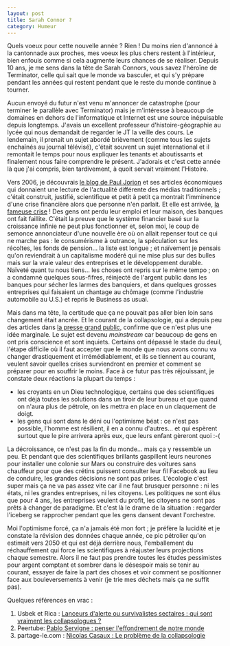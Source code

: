 ```yaml
---
layout: post
title: Sarah Connor ?
category: Humeur
---
```


Quels voeux pour cette nouvelle année ? Rien ! <!-- more -->Du moins rien d'annoncé à la cantonnade aux proches, mes voeux les plus chers restent à l'intérieur, bien enfouis comme si cela augmente leurs chances de se réaliser. Depuis 10 ans, je me sens dans la tête de Sarah Connors, vous savez l'héroïne de Terminator, celle qui sait que le monde va basculer, et qui s'y prépare pendant les années qui restent pendant que le reste du monde continue à tourner. 

Aucun envoyé du futur n'est venu m'annoncer de catastrophe (pour terminer le parallèle avec Terminator) mais je m'intéresse à beaucoup de domaines en dehors de l'informatique et Internet est une source inépuisable depuis longtemps. J'avais un excellent professeur d'histoire-géographie au lycée qui nous demandait de regarder le JT la veille des cours. Le lendemain, il prenait un sujet abordé brièvement (comme tous les sujets enchaînés au journal télévisé), c'était souvent un sujet international et il remontait le temps pour nous expliquer les tenants et aboutissants et finalement nous faire comprendre le présent. J'adorais et c'est cette année là que j'ai compris, bien tardivement, à quoit servait vraiment l'Histoire. 

Vers 2006, je découvrais [le blog de Paul Jorion](https://www.pauljorion.com/blog/) et ses articles économiques qui donnaient une lecture de l'actualité différente des médias traditionnels ; c'était construit, justifié, scientifique et petit à petit ça montrait l'imminence d'une crise financière alors que personne n'en parlait. Et elle est arrivée, [la fameuse crise](https://fr.wikipedia.org/wiki/Crise_financi%C3%A8re_mondiale_de_2007-2008) ! Des gens ont perdu leur emploi et leur maison, des banques ont fait faillite. C'était la preuve que le système financier basé sur la croissance infinie ne peut plus fonctionner et, selon moi, le coup de semonce annonciateur d'une nouvelle ère où on allait repenser tout ce qui ne marche pas : le consumérisme à outrance, la spéculation sur les récoltes, les fonds de pension... la liste est longue ; et naïvement je pensais qu'on reviendrait à un capitalisme modéré qui ne mise plus sur des bulles mais sur la vraie valeur des entreprises et le développement durable. Naïveté quant tu nous tiens... les choses ont repris sur le même tempo ; on a condamné quelques sous-fifres, réinjecté de l'argent public dans les banques pour sécher les larmes des banquiers, et dans quelques grosses entreprises qui faisaient un chantage au chômage (comme l'industrie automobile au U.S.) et repris le Business as usual. 

Mais dans ma tête, la certitude que ça ne pouvait pas aller bien loin sans changement était ancrée. Et le courant de la collapsologie, qui a depuis peu des articles dans [la presse grand public](https://www.lemonde.fr/climat/article/2018/12/14/pablo-servigne-il-est-possible-que-nos-societes-industrielles-se-degradent-beaucoup-plus-rapidement-que-les-anciennes-civilisations_5397728_1652612.html), confirme que ce n'est plus une idée marginale. Le sujet est devenu *mainstream* car beaucoup de gens en ont pris conscience et sont inquiets. Certains ont dépassé le stade du deuil, l'étape difficile où il faut accepter que le monde que nous avons connu va changer drastiquement et irrémédiablement, et ils se tiennent au courant, veulent savoir quelles crises surviendront en premier et comment se préparer pour en souffrir le moins. Face à ce futur pas très réjouissant, je constate deux réactions la plupart du temps : 

- les croyants en un Dieu technologique, certains que des scientifiques ont déjà toutes les solutions dans un tiroir de leur bureau et que quand on n'aura plus de pétrole, on les mettra en place en un claquement de doigt. 
- les gens qui sont dans le déni ou l'optimisme béat : ce n'est pas possible, l'homme est résilient, il en a connu d'autres... et qui espèrent surtout que le pire arrivera après eux, que leurs enfant gèreront quoi :-(

La décroissance, ce n'est pas la fin du monde... mais ça y ressemble un peu. Et pendant que des scientifiques brillants gaspillent leurs neurones pour installer une colonie sur Mars ou construire des voitures sans chauffeur pour que des crétins puissent consulter leur fil Facebook au lieu de conduire, les grandes décisions ne sont pas prises. L'écologie c'est super mais ça ne va pas assez vite car il ne faut brusquer personne : ni les états, ni les grandes entreprises, ni les citoyens. Les politiques ne sont élus que pour 4 ans, les entreprises veulent du profit, les citoyens ne sont pas prêts à changer de paradigme. Et c'est là le drame de la situation : regarder l'iceberg se rapprocher pendant que les gens dansent devant l'orchestre. 

Moi l'optimisme forcé, ça n'a jamais été mon fort ; je préfère la lucidité et je constate la révision des données chaque année, ce pic pétrolier qu'on estimait vers 2050 et qui est déjà derrière nous, l'emballement du réchauffement qui force les scientifiques à réajuster leurs projections chaque semestre. Alors il ne faut pas prendre toutes les études pessimistes pour argent comptant et sombrer dans le désespoir mais se tenir au courant, essayer de faire la part des choses et voir comment se positionner face aux bouleversements à venir (je trie mes déchets mais ça ne suffit pas).

Quelques références en vrac :

1. Usbek et Rica : [Lanceurs d'alerte ou survivalistes sectaires : qui sont vraiment les collapsologues ?](https://usbeketrica.com/article/lanceurs-d-alerte-ou-survivalistes-sectaires-qui-sont-vraiment-les-collapsologues)
2. Peertube: [Pablo Servigne : penser l'effondrement de notre monde](https://peertube.fr/videos/watch/5c59e576-f56c-4178-bd0a-bfca7b75db3d)
3. partage-le.com : [Nicolas Casaux : Le problème de la collapsologie](http://partage-le.com/2018/01/8648/)